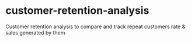 # customer-retention-analysis
Customer retention analysis to compare and track repeat customers rate & sales generated by them 
